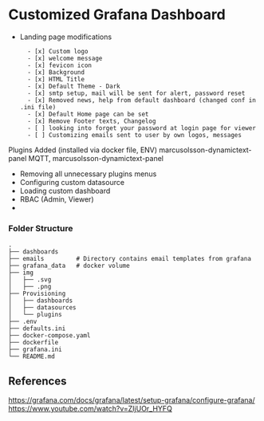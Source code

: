 # Customized Grafana Dashboard

- Landing page modifications

        - [x] Custom logo
        - [x] welcome message
        - [x] fevicon icon
        - [x] Background
        - [x] HTML Title
        - [x] Default Theme - Dark
        - [x] smtp setup, mail will be sent for alert, password reset
        - [x] Removed news, help from default dashboard (changed conf in .ini file)
        - [x] Default Home page can be set
        - [x] Remove Footer texts, Changelog 
        - [ ] looking into forget your password at login page for viewer
        - [ ] Customizing emails sent to user by own logos, messages


Plugins Added (installed via docker file, ENV)
marcusolsson-dynamictext-panel
MQTT, marcusolsson-dynamictext-panel


 - Removing all unnecessary plugins menus
 - Configuring custom datasource
 - Loading custom dashboard
 - RBAC (Admin, Viewer)
 - 

### Folder Structure
    .  
    ├── dashboards 
    ├── emails         # Directory contains email templates from grafana   
    ├── grafana_data   # docker volume                    
    ├── img             
    │   ├── .svg         
    │   ├── .png                 
    ├── Provisioning                
    │   ├── dashboards    
    │   ├── datasources     
    │   └── plugins           
    ├── .env    
    ├── defaults.ini                  
    ├── docker-compose.yaml  
    ├── dockerfile                    
    ├── grafana.ini 
    └── README.md

## References
https://grafana.com/docs/grafana/latest/setup-grafana/configure-grafana/
https://www.youtube.com/watch?v=ZIjUOr_HYFQ